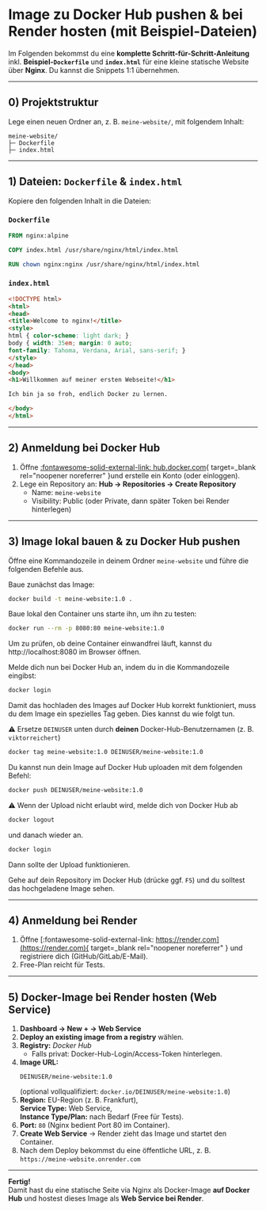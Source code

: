 # Image zu Docker Hub pushen & bei Render hosten (mit Beispiel-Dateien)

Im Folgenden bekommst du eine **komplette Schritt-für-Schritt-Anleitung** inkl. **Beispiel-`Dockerfile`** und **`index.html`** für eine kleine statische Website über **Nginx**. Du kannst die Snippets 1:1 übernehmen.

---

## 0) Projektstruktur

Lege einen neuen Ordner an, z. B. `meine-website/`, mit folgendem Inhalt:

```
meine-website/
├─ Dockerfile
├─ index.html
```

---

## 1) Dateien: `Dockerfile` & `index.html`

Kopiere den folgenden Inhalt in die Dateien:

### `Dockerfile`
```dockerfile
FROM nginx:alpine

COPY index.html /usr/share/nginx/html/index.html

RUN chown nginx:nginx /usr/share/nginx/html/index.html
```

### `index.html`
```html
<!DOCTYPE html>
<html>
<head>
<title>Welcome to nginx!</title>
<style>
html { color-scheme: light dark; }
body { width: 35em; margin: 0 auto;
font-family: Tahoma, Verdana, Arial, sans-serif; }
</style>
</head>
<body>
<h1>Willkommen auf meiner ersten Webseite!</h1>

Ich bin ja so froh, endlich Docker zu lernen.

</body>
</html>
```

---

## 2) Anmeldung bei Docker Hub

1. Öffne [:fontawesome-solid-external-link: hub.docker.com](https://www.hub.docker.com/){ target=_blank rel="noopener noreferrer" }und erstelle ein Konto (oder einloggen).
2. Lege ein Repository an: **Hub → Repositories → Create Repository**  
   - Name: `meine-website`  
   - Visibility: Public (oder Private, dann später Token bei Render hinterlegen)

---

## 3) Image lokal bauen & zu Docker Hub pushen

Öffne eine Kommandozeile in deinem Ordner `meine-website` und führe die folgenden Befehle aus.

Baue zunächst das Image:

```bash
docker build -t meine-website:1.0 .
```

Baue lokal den Container uns starte ihn, um ihn zu testen:

```bash
docker run --rm -p 8080:80 meine-website:1.0
```

Um zu prüfen, ob deine Container einwandfrei läuft, kannst du http://localhost:8080 im Browser öffnen.

Melde dich nun bei Docker Hub an, indem du in die Kommandozeile eingibst:

```bash
docker login
```

Damit das hochladen des Images auf Docker Hub korrekt funktioniert, muss du dem Image ein spezielles Tag geben.
Dies kannst du wie folgt tun. 

⚠ Ersetze `DEINUSER` unten durch **deinen** Docker-Hub-Benutzernamen (z. B. `viktorreichert`)

```bash
docker tag meine-website:1.0 DEINUSER/meine-website:1.0
```

Du kannst nun dein Image auf Docker Hub uploaden mit dem folgenden Befehl:

```bash
docker push DEINUSER/meine-website:1.0
```

⚠ Wenn der Upload nicht erlaubt wird, melde dich von Docker Hub ab

```bash
docker logout
```

und danach wieder an.

```bash
docker login
```

Dann sollte der Upload funktionieren.

Gehe auf dein Repository im Docker Hub (drücke ggf. `F5`) und du solltest das hochgeladene Image sehen.

---

## 4) Anmeldung bei Render

1. Öffne [:fontawesome-solid-external-link: https://render.com](https://render.com){ target=_blank rel="noopener noreferrer" } und registriere dich (GitHub/GitLab/E-Mail).
2. Free-Plan reicht für Tests.

---

## 5) Docker-Image bei Render hosten (Web Service)

1. **Dashboard → New + → Web Service**
2. **Deploy an existing image from a registry** wählen.
3. **Registry:** *Docker Hub*  
   - Falls privat: Docker-Hub-Login/Access-Token hinterlegen.
4. **Image URL:**  
   ```
   DEINUSER/meine-website:1.0
   ```
   (optional vollqualifiziert: `docker.io/DEINUSER/meine-website:1.0`)
5. **Region:** EU-Region (z. B. Frankfurt),  
   **Service Type:** Web Service,  
   **Instance Type/Plan:** nach Bedarf (Free für Tests).
6. **Port:** `80` (Nginx bedient Port 80 im Container).
7. **Create Web Service** → Render zieht das Image und startet den Container.
8. Nach dem Deploy bekommst du eine öffentliche URL, z. B.  
   `https://meine-website.onrender.com`

---

**Fertig!**  
Damit hast du eine statische Seite via Nginx als Docker-Image **auf Docker Hub** und hostest dieses Image als **Web Service bei Render**.
